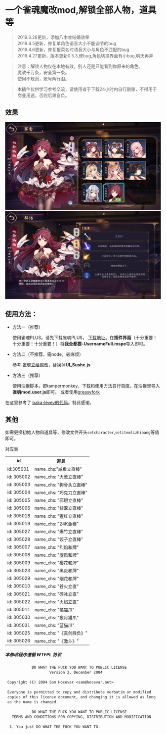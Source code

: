# 一个雀魂魔改mod,解锁全部人物，道具等

>2019.3.28更新，添加八木唯结婚效果<br/>
2019.4.5更新，修复单角色语音大小不能调节的bug<br/>
2019.4.6更新，修复报菜名时语音大小与角色不匹配的bug<br/>
2019.4.27更新，版本更新0.5.3,修bug,角色切换界面有小bug,明天再弄

>注意：解锁人物仅在本地有效，别人还是只能看到你原来的角色。<br/>
魔改千万条，安全第一条。<br/>
使用不规范，账号两行泪。

>本插件仅供学习参考交流，请使用者于下载24小时内自行删除，不得用于商业用途，否则后果自负。
## 效果
 ![示例一](./示例1.PNG)
 ![示例二](./示例2.PNG)

## 使用方法：

 - 方法一（推荐）

    使用雀魂PLUS。请先下载雀魂PLUS， [下载地址](https://github.com/MajsoulPlus/majsoul-plus/releases)。在**插件界面**（十分重要！十分重要！十分重要！）将**我全都要-UsernameFull.mspe**导入即可。

 - 方法二（不推荐，需node，较麻烦）

    参考 [雀魂立绘魔改](https://github.com/aoarashi1988/majsoul_custom_charactor)，替换掉**UI_Sushe.js**

 - 方法三（推荐）

    使用油猴脚本，即tampermonkey，下载和使用方法自行百度。在油猴里导入**雀魂mod.user.js**即可。
    或者使用[greasyfork](https://greasyfork.org/zh-CN/scripts/378201-%E9%9B%80%E9%AD%82mod)
    
在这里参考了 [baka-levey的代码](https://github.com/baka-levey/majsoul_test)。特此感谢。

## 其他
如需更换初始人物和道具等，修改文件开头`setcharacter`,`setitemlizhibang`等值即可。

对应表

|id|道具|
|--|--|
|id:305001| name_chs:"咸鱼立直棒"|
|id: 305002| name_chs: "大葱立直棒"|
|id: 305003| name_chs: "狗骨头立直棒"
|id: 305004| name_chs: "巧克力立直棒"|
|id: 305005| name_chs: "邪眼立直棒"|
|id: 305006| name_chs: "翡翠立直棒"|
|id: 305018| name_chs: "猩红立直棒"|
|id: 305019| name_chs: "24K金棒"|
|id: 305027| name_chs: "爆竹立直棒"|
|id: 305028| name_chs: "饺子立直棒"|
|id: 305007| name_chs: "烈焰和牌"|
|id: 305008| name_chs: "旋风和牌"|
|id: 305009| name_chs: "樱花和牌"|
|id: 305023| name_chs: "黑炎和牌"|
|id: 305029| name_chs: "烟花和牌"|
|id: 305010| name_chs: "苍火立直"|
|id: 305021| name_chs: "碎冰立直"|
|id: 305022| name_chs: "火焰立直"|
|id: 305011| name_chs: "橘猫爪"|
|id: 305030| name_chs: "夜月猫爪"|
|id: 305031| name_chs: "蓝猫爪"|
|id: 305025| name_chs: "《真剑胜负》"|
|id: 305026| name_chs: "《激斗》"|


##### 本修改程序遵循 WTFPL 协议
```
            DO WHAT THE FUCK YOU WANT TO PUBLIC LICENSE
                    Version 2, December 2004

 Copyright (C) 2004 Sam Hocevar <sam@hocevar.net>

 Everyone is permitted to copy and distribute verbatim or modified
 copies of this license document, and changing it is allowed as long
 as the name is changed.

            DO WHAT THE FUCK YOU WANT TO PUBLIC LICENSE
   TERMS AND CONDITIONS FOR COPYING, DISTRIBUTION AND MODIFICATION

  1. You just DO WHAT THE FUCK YOU WANT TO.

```
